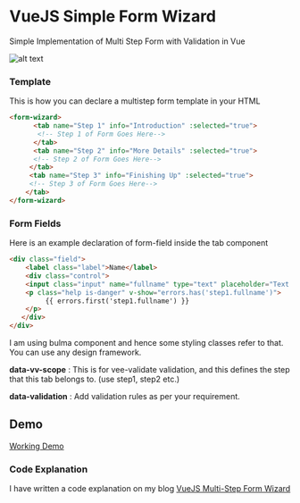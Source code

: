 # VueJS Simple Form Wizard
Simple Implementation of Multi Step Form with Validation in Vue 

![alt text](https://github.com/tushargugnani/vue-simple-form-wizard/blob/master/public/images/multi-step%20form%20demo.png)

### Template

This is how you can declare a multistep form template in your HTML

```html
<form-wizard>
      <tab name="Step 1" info="Introduction" :selected="true">
       <!-- Step 1 of Form Goes Here-->
      </tab>
      <tab name="Step 2" info="More Details" :selected="true">
      <!-- Step 2 of Form Goes Here-->
     </tab>
     <tab name="Step 3" info="Finishing Up" :selected="true">
     <!-- Step 3 of Form Goes Here-->
    </tab>
</form-wizard>
```


### Form Fields

Here is an example declaration of form-field inside the tab component

```html
<div class="field">
    <label class="label">Name</label>
    <div class="control">
    <input class="input" name="fullname" type="text" placeholder="Text input"  v-model="registration.name" data-vv-scope="step1" v-validate="'required'">
    <p class="help is-danger" v-show="errors.has('step1.fullname')">
         {{ errors.first('step1.fullname') }}
    </p>
   </div>
</div>
```

I am using bulma component and hence some styling classes refer to that. You can use any design framework.

**data-vv-scope** : This is for vee-validate validation, and this defines the step that this tab belongs to. (use step1, step2 etc.)

**data-validation** : Add validation rules as per your requirement.

## Demo

[Working Demo](https://tushargugnani.github.io/form-wizard-vue-simple/)

### Code Explanation

I have written a code explanation on my blog [VueJS Multi-Step Form Wizard](https://www.5balloons.info/simple-multi-step-form-wizard-with-validation-in-vuejs/)
